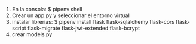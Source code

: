 1. En la consola: $ pipenv shell
2. Crear un app.py y seleccionar el entorno virtual
3. instalar librerias: $ pipenv install flask flask-sqlalchemy flask-cors flask-script flask-migrate flask-jwt-extended flask-bcrypt
4. crear models.py
